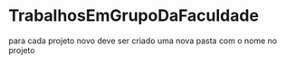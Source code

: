 # TrabalhosEmGrupoDaFaculdade
para cada projeto novo deve ser criado uma nova pasta com o nome no projeto
